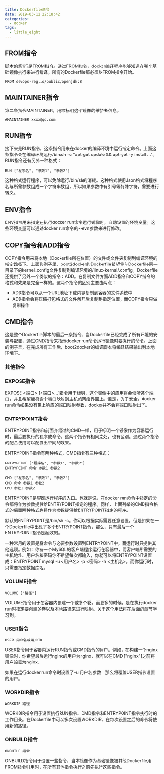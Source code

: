 ```yaml
---
title: Dockerfile命令
date: 2019-03-12 22:18:42
categories: 
  - docker
tags: 
  - little_eight
---
```

## FROM指令

脚本的第1行是FROM指令。通过FROM指令，docker编译程序能够知道在哪个基础镜像执行来进行编译。所有的Dockerfile都必须以FROM指令开始。

```
FROM devops-reg.io/public/openjdk:8
```

## MAINTAINER指令

第二条指令MAINTAINER，用来标明这个镜像的维护者信息。

```
#MAINTAINER xxxx@qq.com
```

## RUN指令
接下来是RUN指令。这条指令用来在docker的编译环境中运行指定命令。上面这条指令会在编译环境运行/bin/sh -c "apt-get update && apt-get -y install ..."。RUN指令还有另外一种格式：
```
RUN ["程序名", "参数1", "参数2"]
```
<!--more-->
这种格式运行程序，可以免除运行/bin/sh的消耗。这种格式使用Json格式将程序名与所需参数组成一个字符串数组，所以如果参数中有引号等特殊字符，需要进行转义。

## ENV指令
ENV指令用来指定在执行docker run命令运行镜像时，自动设置的环境变量。这些环境变量可以通过docker run命令的--evn参数来进行修改。

## COPY指令和ADD指令

COPY指令用来将本地（Dockerfile所在位置）的文件或文件夹复制到编译环境的指定路径下。上面的例子里，boot2docker的Dockerfile希望将与Dockerfile同一目录下的kernel_config文件复制到编译环境的/linux-kernal/.config。Dockerfile还提供了另外一个类似的指令：ADD。在复制文件方面ADD指令和COPY指令的格式和效果是完全一样的。这两个指令的区别主要由两点：

* ADD指令可以从一个URL地址下载内容复制到容器的文件系统中
* ADD指令会将压缩打包格式的文件解开后复制到指定位置，而COPY指令只做复制操作

## CMD指令

这是整个Dockerfile脚本的最后一条指令。当Dockerfile已经完成了所有环境的安装与配置，通过CMD指令来指示docker run命令运行镜像时要执行的命令。上面的例子里，在完成所有工作后，boot2docker的编译脚本将编译结果输出到本地环境下。

### 其他指令

### EXPOSE指令

EXPOSE <端口> [<端口>...]指令用于标明，这个镜像中的应用将会侦听某个端口，并且希望能将这个端口映射到主机的网络界面上。但是，为了安全，docker run命令如果没有带上响应的端口映射参数，docker并不会将端口映射出了。

### ENTRYPOINT指令

ENTRYPOINT指令和前面介绍过的CMD一样，用于标明一个镜像作为容器运行时，最后要执行的程序或命令。这两个指令有相同之处，也有区别。通过两个指令的配合使用可以配置出不同的效果。

ENTRYPOINT指令有两种格式，CMD指令有三种格式：
```
ENTRYPOINT ["程序名", "参数1", "参数2"]
ENTRYPOINT 命令 参数1 参数2

CMD ["程序名", "参数1", "参数2"]
CMD 命令 参数1 参数2
CMD 参数1 参数2
```

ENTRYPOINT是容器运行程序的入口。也就是说，在docker run命令中指定的命令都将作为参数提供给ENTRYPOINT指定的程序。同样，上面列举的CMD指令格式的后面两种格式也将作为参数提供给ENTRYPOINT指定的程序。

默认的ENTRYPOINT是/bin/sh -c。你可以根据实际需要任意设置。但是如果在一个Dockerfile中出现了多个ENTRYPOINT指令，那么，只有最后一个ENTRYPOINT指令是起效的。

一种常用的设置是将命令与必要参数设置到ENTRYPOINT中，而运行时只提供其他选项。例如：你有一个MySQL的客户端程序运行在容器中，而客户端所需要的主机地址、用户名和密码你不希望每次都输入，你就可以将ENTRYPOINT设置成：ENTRYPOINT mysql -u <用户名> -p <密码> -h <主机名>。而你运行时，只需要指定数据库名。

### VOLUME指令
```
VOLUME ["路径"]
```
VOLUME指令用于在容器内创建一个或多个卷。而更多的时候，是在执行docker run时指定要创建的卷以及本地路径来进行映射。关于这个用法将在后面的章节学习到。

### USER指令

```
USER 用户名或用户ID
```
USER指令用于容器内运行RUN指令或CMD指令的用户。例如，在构建一个nginx镜像时，你希望最后运行nginx的用户为nginx，就可以在CMD ["nginx"]之前将用户设置为nginx。

如果在运行docker run命令时设置了-u 用户名参数，那么将覆盖USER指令设置的用户。

### WORKDIR指令
```
WORKDIR 路径
```
WORKDIR指令用于设置执行RUN指令、CMD指令和ENTRYPOINT指令执行时的工作目录。在Dockerfile中可以多次设置WORKDIR，在每次设置之后的命令将使用新的路径。

### ONBUILD指令
```
ONBUILD 指令
```
ONBUILD指令用于设置一些指令，当本镜像作为基础镜像被其他Dockerfile用FROM指令引用时，在所有其他指令执行之前先执行这些指令。
